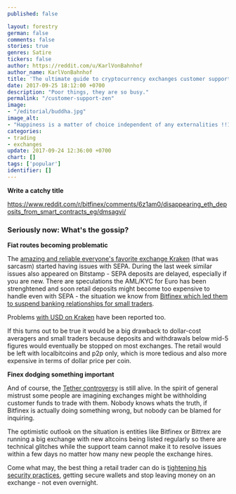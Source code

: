```yaml
---
published: false

layout: forestry
german: false
comments: false
stories: true
genres: Satire
tickers: false
author: https://reddit.com/u/KarlVonBahnhof
author_name: KarlVonBahnhof
title: 'The ultimate guide to cryptocurrency exchanges customer support (and some gossip as to why it is such a hassle to get them respond).'
date: 2017-09-25 18:12:00 +0700
description: "Poor things, they are so busy."
permalink: "/customer-support-zen"
image:
- "/editorial/buddha.jpg"
image_alt:
- "Happiness is a matter of choice independent of any externalities !!1"
categories:
- trading
- exchanges
update: 2017-09-24 12:36:00 +0700
chart: []
tags: ['popular']
identifier: []
---
```


**Write a catchy title**

https://www.reddit.com/r/bitfinex/comments/6z1am0/disappearing_eth_deposits_from_smart_contracts_eg/dmsagvi/


### Seriously now: What's the gossip?

**Fiat routes becoming problematic**

The [amazing and reliable everyone's favorite exchange Kraken](https://www.reddit.com/r/BitcoinMarkets/comments/72jvqi/help_me_leave_kraken_i_have_had_enough_of_their/) (that was sarcasm) started having issues with SEPA. During the last week similar issues also appeared on Bitstamp - SEPA deposits are delayed, especially if you are new. There are speculations the AML/KYC for Euro has been strenghtened and soon retail deposits might become too expensive to handle even with SEPA - the situation we know from [Bitfinex which led them to suspend banking relationships for small traders](https://www.altcointrading.net/bitfinex-banking).

Problems [with USD on Kraken](https://www.reddit.com/r/Bitcoin/comments/72j7ur/kraken_no_longer_allowing_usd_withdraw_for_usa/) have been reported too.

If this turns out to be true it would be a big drawback to dollar-cost averagers and small traders because deposits and withdrawals below mid-5 figures would eventually be stopped on most exchanges. The retail would be left with localbitcoins and p2p only, which is more tedious and also more expensive in terms of dollar price per coin.

**Finex dodging something important**

And of course, the [Tether controversy](https://www.reddit.com/r/Bitcoin/comments/6ypy58/the_truth_about_bitfinex_and_tether/) is still alive. In the spirit of general mistrust some people are imagining exchanges might be withholding customer funds to trade with them. Nobody knows whats the truth, if Bitfinex is actually doing something wrong, but nobody can be blamed for inquiring.

The optimistic outlook on the situation is entities like Bitfinex or Bittrex are running a big exchange with new altcoins being listed regularly so there are technical glitches while the support team cannot make it to resolve issues within a few days no matter how many new people the exchange hires.

Come what may, the best thing a retail trader can do is [tightening his security practices](https://www.altcointrading.net/security/), getting secure wallets and stop leaving money on an exchange - not even overnight.
